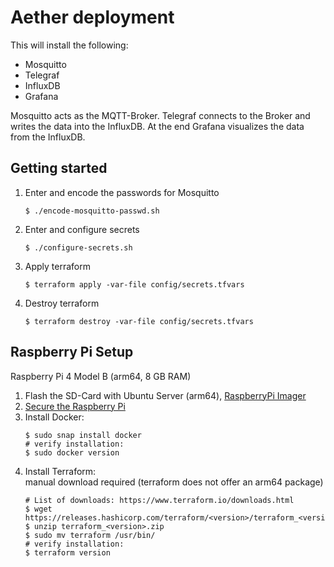 # Aether deployment

This will install the following:

- Mosquitto
- Telegraf
- InfluxDB
- Grafana

Mosquitto acts as the MQTT-Broker. Telegraf connects to the Broker and writes the data into the InfluxDB. At the end
Grafana visualizes the data from the InfluxDB.

## Getting started

1. Enter and encode the passwords for Mosquitto
   ```shell
   $ ./encode-mosquitto-passwd.sh
   ```
2. Enter and configure secrets
   ```shell
   $ ./configure-secrets.sh
   ```
3. Apply terraform
   ```shell
   $ terraform apply -var-file config/secrets.tfvars
   ```
4. Destroy terraform
   ```shell
   $ terraform destroy -var-file config/secrets.tfvars
   ```

## Raspberry Pi Setup

Raspberry Pi 4 Model B (arm64, 8 GB RAM)

1. Flash the SD-Card with Ubuntu Server (arm64), [RaspberryPi Imager](https://www.raspberrypi.org/%20downloads/)
2. [Secure the Raspberry Pi](https://www.raspberrypi.com/documentation/computers/configuration.html#securing-your-raspberry-pi)
3. Install Docker:
   ```shell
   $ sudo snap install docker
   # verify installation:
   $ sudo docker version
   ```
4. Install Terraform:  
   manual download required (terraform does not offer an arm64 package)
   ```shell
   # List of downloads: https://www.terraform.io/downloads.html
   $ wget https://releases.hashicorp.com/terraform/<version>/terraform_<version>.zip`
   $ unzip terraform_<version>.zip
   $ sudo mv terraform /usr/bin/
   # verify installation:
   $ terraform version
   ```
